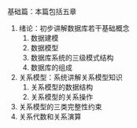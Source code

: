 基础篇：本篇包括五章
1. 绪论：初步讲解数据库若干基础概念  
    1. 数据建模
    2. 数据模型
    3. 数据库系统的三级模式结构  
    4. 数据库的组成
2. 关系模型：系统讲解关系模型知识
    1. 关系模型的数据结构
    2. 关系模型的关系操作
3. 关系模型的三类完整性约束
4. 关系代数和关系演算
